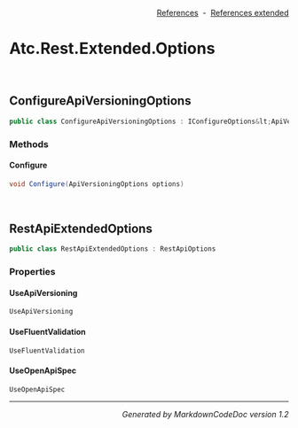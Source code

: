 <div style='text-align: right'>

[References](Index.md)&nbsp;&nbsp;-&nbsp;&nbsp;[References extended](IndexExtended.md)
</div>

# Atc.Rest.Extended.Options

<br />


## ConfigureApiVersioningOptions

```csharp
public class ConfigureApiVersioningOptions : IConfigureOptions&lt;ApiVersioningOptions&gt;
```

### Methods


#### Configure

```csharp
void Configure(ApiVersioningOptions options)
```

<br />


## RestApiExtendedOptions

```csharp
public class RestApiExtendedOptions : RestApiOptions
```

### Properties


#### UseApiVersioning

```csharp
UseApiVersioning
```
#### UseFluentValidation

```csharp
UseFluentValidation
```
#### UseOpenApiSpec

```csharp
UseOpenApiSpec
```
<hr /><div style='text-align: right'><i>Generated by MarkdownCodeDoc version 1.2</i></div>
